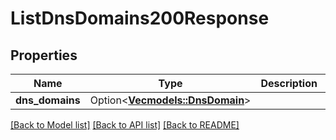 # ListDnsDomains200Response

## Properties

Name | Type | Description | Notes
------------ | ------------- | ------------- | -------------
**dns_domains** | Option<[**Vec<models::DnsDomain>**](dns-domain.md)> |  | [optional]

[[Back to Model list]](../README.md#documentation-for-models) [[Back to API list]](../README.md#documentation-for-api-endpoints) [[Back to README]](../README.md)


